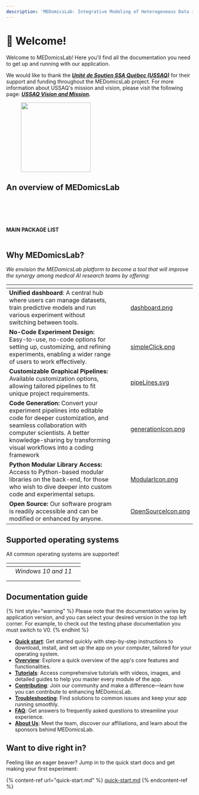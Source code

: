 ```yaml
---
description: 'MEDomicsLab: Integrative Modeling of Heterogeneous Data in Medicine'
---
```


# 👋 Welcome!

Welcome to MEDomicsLab! Here you'll find all the documentation you need to get up and running with our application.

We would like to thank the [_**Unité de Soutien SSA Québec (USSAQ)**_](https://ssaquebec.ca/en/) for their support and funding throughout the MEDomicsLab project. For more information about USSAQ's mission and vision, please visit the following page: [_**USSAQ Vision and Mission**_](https://ssaquebec.ca/en/the-unit/vision-and-mission/)_**.**_

<figure><img src=".gitbook/assets/Logo_Unite_SLOGAN_RGB_2021.jpg" alt="" width="188"><figcaption></figcaption></figure>

## An overview of MEDomicsLab

<figure><img src=".gitbook/assets/MEDomicsLab-Principles-05.png" alt=""><figcaption></figcaption></figure>

<figure><img src=".gitbook/assets/MEDomicsLab-Principles-06.png" alt=""><figcaption></figcaption></figure>

<figure><img src=".gitbook/assets/MEDomicsLab-Principles-07.png" alt=""><figcaption></figcaption></figure>

<figure><img src=".gitbook/assets/MEDomicsLab-Principles-09.png" alt=""><figcaption></figcaption></figure>

<figure><img src=".gitbook/assets/MEDomicsLab-Principles-10.png" alt=""><figcaption></figcaption></figure>

#### MAIN PACKAGE LIST

<figure><img src=".gitbook/assets/ToolsUsed.png" alt=""><figcaption></figcaption></figure>

## Why MEDomicsLab?

_We envision the MEDomicsLab platform to become a tool that will improve the synergy among medical AI research teams by offering:_

<table data-view="cards"><thead><tr><th></th><th></th><th></th><th data-hidden data-card-cover data-type="files"></th></tr></thead><tbody><tr><td><strong>Unified dashboard</strong>: A central hub where users can manage datasets, train predictive models and run various experiment without switching between tools.</td><td></td><td></td><td><a href=".gitbook/assets/dashboard.png">dashboard.png</a></td></tr><tr><td><strong>No-Code Experiment Design:</strong> Easy-to-use, no-code options for setting up, customizing, and refining experiments, enabling a wider range of users to work effectively.</td><td></td><td></td><td><a href=".gitbook/assets/simpleClick.png">simpleClick.png</a></td></tr><tr><td><strong>Customizable Graphical Pipelines:</strong> Available customization options, allowing tailored pipelines to fit unique project requirements.</td><td></td><td></td><td><a href=".gitbook/assets/pipeLines.svg">pipeLines.svg</a></td></tr><tr><td><strong>Code Generation:</strong> Convert your experiment pipelines into editable code for deeper customization, and seamless collaboration with computer scientists. A better knowledge-sharing by transforming visual workflows into a coding framework</td><td></td><td></td><td><a href=".gitbook/assets/generationIcon.png">generationIcon.png</a></td></tr><tr><td><strong>Python Modular Library Access:</strong> Access to Python-based modular libraries on the back-end, for those who wish to dive deeper into custom code and experimental setups.</td><td></td><td></td><td><a href=".gitbook/assets/ModularIcon.png">ModularIcon.png</a></td></tr><tr><td><strong>Open Source:</strong> Our software program is readily accessible and can be modified or enhanced by anyone.</td><td></td><td></td><td><a href=".gitbook/assets/OpenSourceIcon.png">OpenSourceIcon.png</a></td></tr></tbody></table>

## Supported operating systems

All common operating systems are supported!

<table data-view="cards"><thead><tr><th></th><th></th><th></th></tr></thead><tbody><tr><td><img src=".gitbook/assets/cute-ball-windows-icon-png-16.png" alt="" data-size="original"></td><td><em>Windows 10 and 11</em></td><td></td></tr><tr><td><img src=".gitbook/assets/15465695.png" alt="" data-size="original"></td><td></td><td></td></tr><tr><td><img src=".gitbook/assets/mac-os-logo.png" alt="" data-size="original"></td><td></td><td></td></tr></tbody></table>

## Documentation guide

{% hint style="warning" %}
Please note that the documentation varies by application version, and you can select your desired version in the top left corner. For example, to check out the testing phase documentation you must switch to V0.
{% endhint %}

* [**Quick start**](quick-start.md): Get started quickly with step-by-step instructions to download, install, and set up the app on your computer, tailored for your operating system.
* [**Overview**](overview.md): Explore a quick overview of the app's core features and functionalities.
* [**Tutorials**](tutorials/): Access comprehensive tutorials with videos, images, and detailed guides to help you master every module of the app.
* [**Contributing**](contributing/): Join our community and make a difference—learn how you can contribute to enhancing MEDomicsLab.
* [**Troubleshooting**](troubleshooting.md): Find solutions to common issues and keep your app running smoothly.
* [**FAQ**](faq.md): Get answers to frequently asked questions to streamline your experience.
* [**About Us**](about-us.md): Meet the team, discover our affiliations, and learn about the sponsors behind MEDomicsLab.

## Want to dive right in?

Feeling like an eager beaver? Jump in to the quick start docs and get making your first experiment:

{% content-ref url="quick-start.md" %}
[quick-start.md](quick-start.md)
{% endcontent-ref %}
